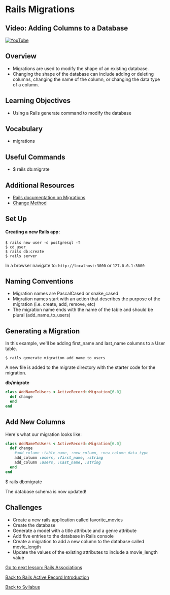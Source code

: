 # Rails Migrations

## Video: Adding Columns to a Database
[![YouTube](http://img.youtube.com/vi/M6Zr-q_2c80/0.jpg)](https://www.youtube.com/watch?v=M6Zr-q_2c80)

## Overview
- Migrations are used to modify the shape of an existing database.
- Changing the shape of the database can include adding or deleting columns, changing the name of the column, or changing the data type of a column.

## Learning Objectives
- Using a Rails generate command to modify the database

## Vocabulary
- migrations

## Useful Commands
- $ rails db:migrate

## Additional Resources
- <a href="https://edgeguides.rubyonrails.org/active_record_migrations.html" target="blank">Rails documentation on Migrations</a>
- <a href="https://edgeguides.rubyonrails.org/active_record_migrations.html#using-the-change-method" target="blank">Change Method</a>

## Set Up

#### Creating a new Rails app:
```
$ rails new user -d postgresql -T
$ cd user
$ rails db:create
$ rails server
```

In a browser navigate to:
`http://localhost:3000`
or
`127.0.0.1:3000`

## Naming Conventions
- Migration names are PascalCased or snake_cased
- Migration names start with an action that describes the purpose of the migration (i.e. create, add, remove, etc)
- The migration name ends with the name of the table and should be plural (add_name_to_users)

## Generating a Migration
In this example, we'll be adding first_name and last_name columns to a User table.

```
$ rails generate migration add_name_to_users
```

A new file is added to the migrate directory with the starter code for the migration.

**db/migrate**
```ruby
class AddNameToUsers < ActiveRecord::Migration[6.0]
  def change
  end
end
```

## Add New Columns
Here's what our migration looks like:

```ruby
class AddNameToUsers < ActiveRecord::Migration[6.0]
  def change
    #add_column :table_name, :new_column, :new_column_data_type
    add_column :users, :first_name, :string
    add_column :users, :last_name, :string
  end
end
```
$ rails db:migrate

The database schema is now updated!

## Challenges
- Create a new rails application called favorite_movies
- Create the database
- Generate a model with a title attribute and a genre attribute
- Add five entries to the database in Rails console
- Create a migration to add a new column to the database called movie_length
- Update the values of the existing attributes to include a movie_length value

[Go to next lesson: Rails Associations](./associations.md)

[Back to Rails Active Record Introduction](./active_record_intro.md)

[Back to Syllabus](../README.md)
